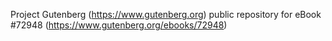 Project Gutenberg (https://www.gutenberg.org) public repository
for eBook #72948 (https://www.gutenberg.org/ebooks/72948)
